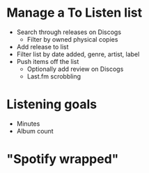 # Manage a To Listen list

- Search through releases on Discogs
  - Filter by owned physical copies
- Add release to list
- Filter list by date added, genre, artist, label
- Push items off the list
  - Optionally add review on Discogs
  - Last.fm scrobbling

# Listening goals

- Minutes
- Album count

# "Spotify wrapped"
